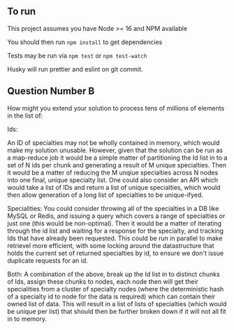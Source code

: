 ## To run

This project assumes you have Node >= 16 and NPM available

You should then run `npm install` to get dependencies

Tests may be run via `npm test` or `npm test-watch`

Husky will run prettier and eslint on git commit.

## Question Number B

How might you extend your solution to process tens of millions of elements in the list of:

Ids:

An ID of specialties may not be wholly contained in memory, which would make my solution unusable. However, given that the solution can be run as a map-reduce job it would be a simple matter of partitioning the Id list in to a set of N ids per chunk and generating a result of M unique specialties. Then it would be a matter of reducing the M unqiue specialties across N nodes into one final, unique specialty list. One could also consider an API which would take a list of IDs and return a list of unique specialties, which would then allow generation of a long list of specialties to be unique-ifyed.

Specialities:
You could consider throwing all of the specialties in a DB like MySQL or Redis, and issuing a query which covers a range of specialties or just one (this would be non-optimal). Then it would be a matter of iterating through the id list and waiting for a response for the specialty, and tracking Ids that have already been requested. This could be run in parallel to make retrievel more efficient, with some locking around the datastructure that holds the current set of returned specialties by id, to ensure we don't issue duplicate requests for an id.

Both:
A combination of the above, break up the Id list in to distinct chunks of Ids, assign these chunks to nodes, each node then will get their specialities from a cluster of specialty nodes (where the deterministic hash of a specialty id to node for the data is required) which can contain their owned list of data. This will result in a list of lists of specialties (which would be unique per list) that should then be further broken down if it will not all fit in to memory.
